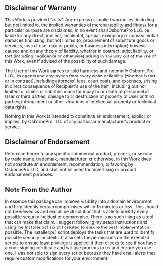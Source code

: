 ## Disclaimer of Warranty
This Work is provided "as is". Any express or implied warranties, including but not limited to, the implied warranties of merchantability and fitness for a particular purpose are disclaimed. In no event shall OsbornePro LLC. be liable for any direct, indirect, incidental, special, exemplary or consequential damages (including, but not limited to, procurement of substitute goods or services, loss of use, data or profits, or business interruption) however caused and on any theory of liability, whether in contract, strict liability, or tort (including negligence or otherwise) arising in any way out of the use of this Work, even if advised of the possibility of such damage.

The User of this Work agrees to hold harmless and indemnify OsbornePro LLC., its agents and employees from every claim or liability (whether in tort or in contract), including attorneys' fees, court costs, and expenses, arising in direct consequence of Recipient's use of the item, including but not limited to, claims or liabilities made for injury to or death of personnel of User or third parties, damage to or destruction of property of User or third parties, infringement or other violations of intellectual property or technical data rights.

Nothing in this Work is intended to constitute an endorsement, explicit or implied, by OsbornePro LLC. of any particular manufacturer's product or service.

## Disclaimer of Endorsement
Reference herein to any specific commercial product, process, or service by trade name, trademark, manufacturer, or otherwise, in this Work does not constitute an endorsement, recommendation, or favoring by OsbornePro LLC. and shall not be used for advertising or product endorsement purposes.

## Note From the Author
In essence this package can improve visibility into a domain environment and help identify certain compromises within 15 minutes or less. This should not be viewed as and end all be all solution that is able to identify every possible security incident or compromise. There is no such thing as a tool that can make that claim. I suggest following my setup instructions and using the Installer.ps1 script I created to ensure the best implementation possible. The Installer.ps1 script deploys the tasks that are used to identify possible security incidents. It also sets the permissions on the executed scripts to ensure least privilege is applied. It then checks to see if you have a code signing certificate and will use prompts to try and ensure you use one. I was not able to sign every script because they have email alerts that require custom modifications for your enviornment.. 

